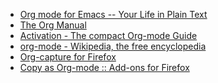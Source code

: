 -   [Org mode for Emacs -- Your Life in Plain Text](http://orgmode.org/)
-   [The Org Manual](http://orgmode.org/org.html#toc\_Introduction)
-   [Activation - The compact Org-mode
    Guide](http://orgmode.org/guide/Activation.html#Activation)
-   [org-mode - Wikipedia, the free
    encyclopedia](https://en.wikipedia.org/wiki/Org-mode)
-   [Org-capture for Firefox](http://chadok.info/firefox-org-capture/)
-   [Copy as Org-mode :: Add-ons for
    Firefox](https://addons.mozilla.org/en-US/firefox/addon/copy-as-org-mode/?src=api)

